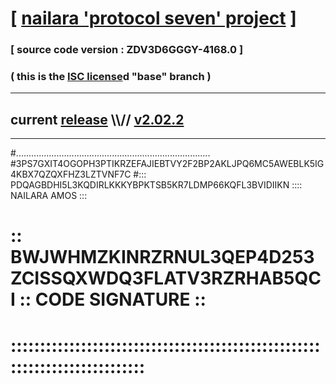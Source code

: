 
# [ [nailara 'protocol seven' project](http://nailara.network/) ]

### [ source code version : ZDV3D6GGGY-4168.0 ]

### ( this is the [ISC license](license)d "base" branch )
---
## current [release](https://github.com/nailara-technologies/protocol-7/releases) \\\\// [v2.02.2](https://github.com/nailara-technologies/protocol-7/releases/tag/v2.02.2)
---

#.............................................................................
#3PS7GXIT4OGOPH3PTIKRZEFAJIEBTVY2F2BP2AKLJPQ6MC5AWEBLK5IG4KBX7QZQXFHZ3LZTVNF7C
#::: PDQAGBDHI5L3KQDIRLKKKYBPKTSB5KR7LDMP66KQFL3BVIDIIKN :::: NAILARA AMOS :::
# :: BWJWHMZKINRZRNUL3QEP4D253ZCISSQXWDQ3FLATV3RZRHAB5QCI :: CODE SIGNATURE ::
# ::::::::::::::::::::::::::::::::::::::::::::::::::::::::::::::::::::::::::::
